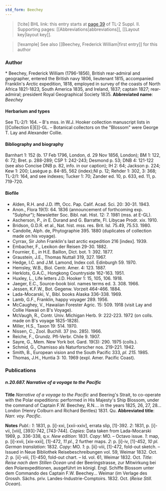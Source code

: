 ```yaml
---
std_form: Beechey
---
```


> [!cite] BHL link: this entry starts at [page 39](https://www.biodiversitylibrary.org/page/33265236) of TL-2 Suppl. II.
> Supporting pages: [[Abbreviations|abbreviations]], [[Layout key|layout key]].

> [!example] See also [[Beechey, Frederick William|first entry]] for this author

### Author

\* Beechey, Frederick William (1796-1856), British rear-admiral and geographer, entered the British navy 1806, lieutenant 1815, accompanied Franklin's Arctic expedition, 1818, employed in survey of the coasts of North Africa 1821-1823, South America 1835, and Ireland, 1837; captain 1827; rear-admiral; president Royal Geographical Society 1835. 
**Abbreviated name**: *Beechey*

#### Herbarium and types

See TL-2/1: 164. – B's mss. in W.J. Hooker collection manuscript lists in [[Collection E|E]]-GL. – Botanical collectors on the "Blossom" were George T. Lay and Alexander Collie.

#### Bibliography and biography

Barnhart 1: 152 (b. 17 Feb 1796, London, d. 29 Nov 1856, London); BM 1: 122, 6: 72; Bret. p. 288-289; CSP 1: 242-243; Desmond p. 53; DNB 4: 121-122 (see also Concise DNB p. 82, info. in our caption); IH 2: 64; Jackson p. 224; Kew 1: 200; Lasègue p. 84-85, 562 (index);NI p. 12; Rehder 1: 302, 3: 368; TL-2/1: 164, and see indexes; Tucker 1: 70; Zander ed. 10, p. 633, ed. 11, p. 719-720.

#### Biofile

- Alden, R.H. and J.D. Ifft, Occ. Pap. Calif. Acad. Sci. 20: 30-31. 1943.
- Anon., Flora 19(1): 64. 1836 (announcement of forthcoming exp. "Sulphur"); Newsletter Soc. Bibl. nat. Hist. 12: 7. 1981 (mss. at E-GL).
- Ascherson, P., *in* E. Durand and G. Barratte, Fl. Libycae Prodr. xix. 1910.
- Bridson, G.D.R. et al., Nat. hist. mss. res. Brit. Isl. 75.49, 75.53. 1980.
- Candolle, Alph. de, Phytographie 395. 1880 (duplicates of collection made on his voyage).
- Cyrrax, Sir John Franklin's last arctic expedition 216 \[index\]. 1939.
- Embacher, F., Lexikon der Reisen 29-30. 1882.
- Fournier, E., *in* H.E. Baillon, Dict. bot. 1: 392. 1877.
- Graustein, J.E., Thomas Nuttall 319, 327. 1967.
- Hedge, I.C. and J.M. Lamond, Index coll. Edinburgh 59. 1970.
- Hemsley, W.B., Biol. Centr. Amer. 4: 123. 1887.
- Herklots, G.A.C., Hongkong Countryside 162-163. 1951.
- Huxley, L., Life letters J.D. Hooker 1: 15, 105, 106. 1918.
- Jaeger, E.C., Source-book biol. names terms ed. 3. 308. 1966.
- Jessen, K.F.W., Bot. Gegenw. Vorzeit 464-466. 1884.
- Lada-Mocarski, V., Bibl. books Alaska 336-338. 1969.
- Lamb, G.F., Franklin, happy voyager 289. 1956.
- McCaughey, V., Hawaiian Forester Agric. 15: 509. 1918 (visit Lay and Collie Hawaii on B's Voyage).
- McVaugh, R., Contr. Univ. Michigan Herb. 9: 222-223. 1972 (on colls. made on B's voyage 1825-1828).
- Miller, H.S., Taxon 19: 514. 1970.
- Nissen, C., Zool. Buchill. 37 (no. 285). 1966.
- Reiche, F., Grundz. Pfl-Verbr. Chile 9. 1907.
- Sayre, G., Mem. New York bot. Gard. 19(3): 290. 1975 (colls.).
- Schmid, G., Chamisso als Naturforscher nos. 219-221. 1942.
- Smith, B., European vision and the South Pacific 333, *pl. 215.* 1985.
- Thomas, J.H., Huntia 3: 10. 1969 (expl. Amer. Pacific Coast).

### Publications

##### n.20.687. Narrative of a voyage to the Pacific

**Title**
*Narrative of a voyage to the Pacific* and Beering's Strait, to co-operate with the Polar expeditions: performed in His Majesty's Ship Blossom, under the command of Captain F.W. Beechey, R.N.... in the years 1825, 26, 27, 28... London (Henry Colburn and Richard Bentles) 1831. Qu.
**Abbreviated title**: *Narr. voy. Pacific*.

**Notes**
*Publ*.: *1*: 1831, p. \[i\]-xxi, \[xxii-xxiv\], errata slip, \[1\]-392.
*2*: 1831, p. \[i\]-vii, \[viii\], \[393\]-742, \[743-744\].
*Copies*: Data taken from Lada-Mocarski 1969, p. 336-338, q.v.
*New edition*: 1831. *Copy*: MO. – Octavo issue.
*1*: map, p. \[i\]-xvii, \[xix-xxii\], \[1\]-472, *11 pl*., 2 further maps.
*2*: p. \[i\]-iv, \[1\]-452, *10 pl.
German translation*: 1832. *Copy*: MO.
*1*: p. \[ii\]-viii, \[1\]-472, fold-out sketch. – Issued in Neue Bibliothek Reisebeschreibungen vol. 59, Weimar 1832. Oct.
*2*: p. \[ii\]-viii, \[1\]-450, fold-out chart. – Id. vol. 61, Weimar 1832. Oct.
*Title*: *Reise nach dem Stillen Ocean* und der Beeringstrasse, zur Mitwirkung bei den Polarexpeditionen, ausgeführt im königl. Engl. Schiffe Blossom unter dem Commando des Captain F.W. Beechey... Weimar (im Verlage des Grossh. Sächs. priv. Landes-Industrie-Comptoirs. 1832. Oct. (*Reise Still. Ocean*).

